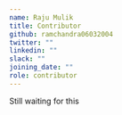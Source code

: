 ```yaml
---
name: Raju Mulik
title: Contributor
github: ramchandra06032004
twitter: ""
linkedin: ""
slack: ""
joining_date: ""
role: contributor
---
```


Still waiting for this

